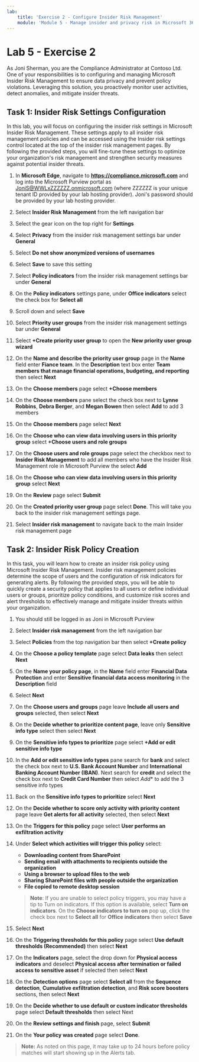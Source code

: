 ```yaml
---
lab:
    title: 'Exercise 2 - Configure Insider Risk Management'
    module: 'Module 5 - Manage insider and privacy risk in Microsoft 365'
---
```


# Lab 5 - Exercise 2

As Joni Sherman, you are the Compliance Administrator at Contoso Ltd. One of your responsibilities is to configuring and managing Microsoft Insider Risk Management to ensure data privacy and prevent policy violations. Leveraging this solution, you proactively monitor user activities, detect anomalies, and mitigate insider threats.

## Task 1: Insider Risk Settings Configuration

In this lab, you will focus on configuring the insider risk settings in Microsoft Insider Risk Management. These settings apply to all insider risk management policies and can be accessed using the Insider risk settings control located at the top of the insider risk management pages. By following the provided steps, you will fine-tune these settings to optimize your organization's risk management and strengthen security measures against potential insider threats.

1. In **Microsoft Edge**, navigate to **https://compliance.microsoft.com** and log into the Microsoft Purview portal as JoniS@WWLxZZZZZZ.onmicrosoft.com (where ZZZZZZ is your unique tenant ID provided by your lab hosting provider). Joni's password should be provided by your lab hosting provider.

1. Select **Insider Risk Management** from the left navigation bar

1. Select the gear icon on the top right for **Settings**

1. Select **Privacy** from the insider risk management settings bar under **General**

1. Select **Do not show anonymized versions of usernames**

1. Select **Save** to save this setting

1. Select **Policy indicators** from the insider risk management settings bar under **General**

1. On the **Policy indicators** settings pane, under **Office indicators** select the check box for **Select all**

1. Scroll down and select **Save**

1. Select **Priority user groups** from the insider risk management settings bar under **General**

1. Select **+Create priority user group** to open the **New priority user group wizard**

1. On the **Name and describe the priority user group** page in the **Name** field enter **Fiance team**. In the **Description** text box enter **Team members that manage financial operations, budgeting, and reporting** then select **Next**

1. On the **Choose members** page select **+Choose members**

1. On the **Choose members** pane select the check box next to **Lynne Robbins**, **Debra Berger**, and **Megan Bowen** then select **Add** to add 3 members

1. On the **Choose members** page select **Next**

1. On the **Choose who can view data involving users in this priority group** select **+Choose users and role groups**

1. On the **Choose users and role groups** page select the checkbox next to **Insider Risk Management** to add all members who have the Insider Risk Management role in Microsoft Purview the select **Add**

1. On the **Choose who can view data involving users in this priority group** select **Next**

1. On the **Review** page select **Submit**

1. On the **Created priority user group** page select **Done**. This will take you back to the insider risk management settings page.

1. Select **Insider risk management** to navigate back to the main Insider risk management page

## Task 2: Insider Risk Policy Creation

In this task, you will learn how to create an insider risk policy using Microsoft Insider Risk Management. Insider risk management policies determine the scope of users and the configuration of risk indicators for generating alerts. By following the provided steps, you will be able to quickly create a security policy that applies to all users or define individual users or groups, prioritize policy conditions, and customize risk scores and alert thresholds to effectively manage and mitigate insider threats within your organization.

1. You should still be logged in as Joni in Microsoft Purview

1. Select **Insider risk management** from the left navigation bar

1. Select **Policies** from the top navigation bar then select **+Create policy**

1. On the **Choose a policy template** page select **Data leaks** then select **Next**

1. On the **Name your policy page**, in the **Name** field enter **Financial Data Protection** and enter **Sensitive financial data access monitoring** in the **Description** field

1. Select **Next**

1. On the **Choose users and groups** page leave **Include all users and groups** selected, then select **Next**

1. On the **Decide whether to prioritize content page**, leave only **Sensitive info type** select then select **Next**

1. On the **Sensitive info types to prioritize** page select **+Add or edit sensitive info type**

1. In the **Add or edit sensitive info types** pane search for **bank** and select the check box next to **U.S. Bank Account Number** and **International Banking Account Number (IBAN)**. Next search for **credit** and select the check box next to **Credit Card Number** then select *Add** to add the 3 sensitive info types

1. Back on the **Sensitive info types to prioritize** select **Next**

1. On the **Decide whether to score only activity with priority content** page leave **Get alerts for all activity** selected, then select **Next**

1. On the **Triggers for this policy** page select **User performs an exfiltration activity**

1. Under **Select which activities will trigger this policy** select:
   - **Downloading content from SharePoint**
   - **Sending email with attachments to recipients outside the organization**
   - **Using a browser to upload files to the web**
   - **Sharing SharePoint files with people outside the organization**
   - **File copied to remote desktop session**

    >**Note**: If you are unable to select policy triggers, you may have a tip to Turn on indicators. If this option is available, select **Turn on indicators**. On the **Choose indicators to turn on** pop up, click the check box next to **Select all** for **Office indicators** then select **Save**

1. Select **Next**

1. On the **Triggering thresholds for this policy** page select **Use default thresholds (Recommended)** then select **Next**

1. On the **Indicators** page, select the drop down for **Physical access indicators** and deselect **Physical access after termination or failed access to sensitive asset** if selected then select **Next**

1. On the **Detection options** page select **Select all** from the **Sequence detection**, **Cumulative exfiltration detection**, and **Risk score boosters** sections, then select **Next**

1. On the **Decide whether to use default or custom indicator thresholds** page select **Default thresholds** then select Next

1. On the **Review settings and finish** page, select **Submit**

1. On the **Your policy was created** page select **Done**.

>**Note:** As noted on this page, it may take up to 24 hours before policy matches will start showing up in the Alerts tab.

